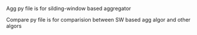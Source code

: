 Agg py file is for silding-window based aggregator

Compare py file is for comparision between SW based agg algor and other algors
